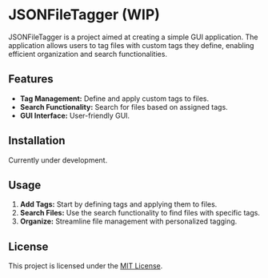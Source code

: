 # JSONFileTagger (WIP)

JSONFileTagger is a project aimed at creating a simple GUI application. The application allows users to tag files with custom tags they define, enabling efficient organization and search functionalities.

## Features
- **Tag Management:** Define and apply custom tags to files.
- **Search Functionality:** Search for files based on assigned tags.
- **GUI Interface:** User-friendly GUI.

## Installation
Currently under development.

## Usage
1. **Add Tags:** Start by defining tags and applying them to files.
2. **Search Files:** Use the search functionality to find files with specific tags.
3. **Organize:** Streamline file management with personalized tagging.

## License
This project is licensed under the [MIT License](LICENSE).
